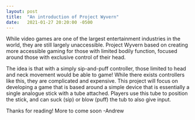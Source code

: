 ```yaml
---
layout: post
title:  "An introduction of Project Wyvern"
date:   2021-01-27 20:20:00 -0500
---
```

While video games are one of the largest entertainment industries in the world, they are still largely unaccessible. Project Wyvern based on creating more accessible gaming for those with limited bodily function, focused around those with exclusive control of their head. 

The idea is that with a simply sip-and-puff controller, those limited to head and neck movement would be able to game! While there exists controllers like this, they are complicated and expensive. This project will focus on developing a game that is based around a simple device that is essentially a single analogue stick with a tube attached. Players use this tube to position the stick, and can suck (sip) or blow (puff) the tub to also give input.

Thanks for reading! More to come soon
-Andrew